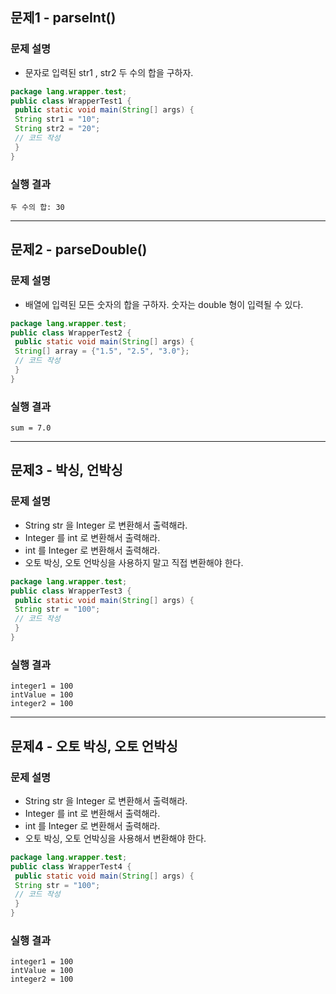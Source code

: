 ## 문제1 - parseInt()
### 문제 설명
* 문자로 입력된 str1 , str2 두 수의 합을 구하자.
```java
package lang.wrapper.test;
public class WrapperTest1 {
 public static void main(String[] args) {
 String str1 = "10";
 String str2 = "20";
 // 코드 작성
 }
}
```
### 실행 결과
```
두 수의 합: 30
```
---

## 문제2 - parseDouble()
### 문제 설명
* 배열에 입력된 모든 숫자의 합을 구하자. 숫자는 double 형이 입력될 수 있다.
```java
package lang.wrapper.test;
public class WrapperTest2 {
 public static void main(String[] args) {
 String[] array = {"1.5", "2.5", "3.0"};
 // 코드 작성
 }
}
```
### 실행 결과
```
sum = 7.0
```
---

## 문제3 - 박싱, 언박싱
### 문제 설명
* String str 을 Integer 로 변환해서 출력해라.
* Integer 를 int 로 변환해서 출력해라.
* int 를 Integer 로 변환해서 출력해라.
* 오토 박싱, 오토 언박싱을 사용하지 말고 직접 변환해야 한다.
```java
package lang.wrapper.test;
public class WrapperTest3 {
 public static void main(String[] args) {
 String str = "100";
 // 코드 작성
 }
}
```
### 실행 결과
```
integer1 = 100
intValue = 100
integer2 = 100
```
---

## 문제4 - 오토 박싱, 오토 언박싱
### 문제 설명
* String str 을 Integer 로 변환해서 출력해라.
* Integer 를 int 로 변환해서 출력해라.
* int 를 Integer 로 변환해서 출력해라.
* 오토 박싱, 오토 언박싱을 사용해서 변환해야 한다.
```java
package lang.wrapper.test;
public class WrapperTest4 {
 public static void main(String[] args) {
 String str = "100";
 // 코드 작성
 }
}
```

### 실행 결과
```
integer1 = 100
intValue = 100
integer2 = 100
```
